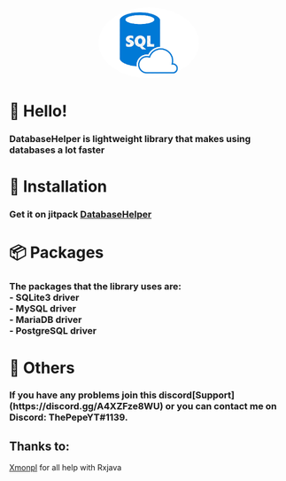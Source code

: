 <div align="center">
    <a href="https://github.com/ThePepeYT/databasehelper/"><img src="images-removebg-preview.png" alt="databaseimg" height="128" style="border-radius: 50%"></a>
    <div>
        <h1><strongDatabaseHelper</strong></h1>
    </div>
</div>


# 👋 Hello!
<h3>DatabaseHelper is lightweight library that makes using databases a lot faster </h3>

# 🔩 Installation
### Get it on jitpack [DatabaseHelper](https://jitpack.io/#ThePepeYT/databasehelper)

# 📦 Packages
<h3>The packages that the library uses are:
<br>
- SQLite3 driver
<br>
- MySQL driver
</br>
- MariaDB driver
<br>
- PostgreSQL driver
</br>
</h3>

# 🚀 Others
<h3>
If you have any problems join this discord[Support](https://discord.gg/A4XZFze8WU) or you can contact me on Discord: ThePepeYT#1139.
<br>
</h3>

## **Thanks to:**
[Xmonpl](https://github.com/xmonpl) for all help with Rxjava</h4>
